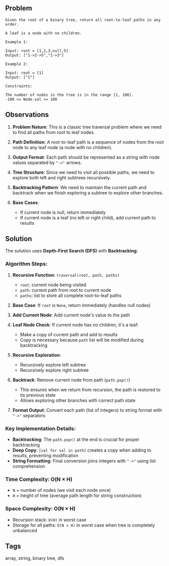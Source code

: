 ## Problem

```
Given the root of a binary tree, return all root-to-leaf paths in any order.

A leaf is a node with no children.

Example 1:

Input: root = [1,2,3,null,5]
Output: ["1->2->5","1->3"]

Example 2:

Input: root = [1]
Output: ["1"]

Constraints:

The number of nodes in the tree is in the range [1, 100].
-100 <= Node.val <= 100
```

## Observations

1. **Problem Nature**: This is a classic tree traversal problem where we need to find all paths from root to leaf nodes.

2. **Path Definition**: A root-to-leaf path is a sequence of nodes from the root node to any leaf node (a node with no children).

3. **Output Format**: Each path should be represented as a string with node values separated by `"->"` arrows.

4. **Tree Structure**: Since we need to visit all possible paths, we need to explore both left and right subtrees recursively.

5. **Backtracking Pattern**: We need to maintain the current path and backtrack when we finish exploring a subtree to explore other branches.

6. **Base Cases**:
   - If current node is null, return immediately
   - If current node is a leaf (no left or right child), add current path to results

## Solution

The solution uses **Depth-First Search (DFS)** with **Backtracking**:

### Algorithm Steps:

1. **Recursive Function**: `traversal(root, path, paths)`
   - `root`: current node being visited
   - `path`: current path from root to current node
   - `paths`: list to store all complete root-to-leaf paths

2. **Base Case**: If `root` is `None`, return immediately (handles null nodes)

3. **Add Current Node**: Add current node's value to the path

4. **Leaf Node Check**: If current node has no children, it's a leaf:
   - Make a copy of current path and add to results
   - Copy is necessary because `path` list will be modified during backtracking

5. **Recursive Exploration**:
   - Recursively explore left subtree
   - Recursively explore right subtree

6. **Backtrack**: Remove current node from path (`path.pop()`)
   - This ensures when we return from recursion, the path is restored to its previous state
   - Allows exploring other branches with correct path state

7. **Format Output**: Convert each path (list of integers) to string format with `"->"` separators

### Key Implementation Details:

- **Backtracking**: The `path.pop()` at the end is crucial for proper backtracking
- **Deep Copy**: `[val for val in path]` creates a copy when adding to results, preventing modification
- **String Formatting**: Final conversion joins integers with `"->"` using list comprehension

### Time Complexity: O(N × H)
- `N` = number of nodes (we visit each node once)
- `H` = height of tree (average path length for string construction)

### Space Complexity: O(N × H)
- Recursion stack: `O(H)` in worst case
- Storage for all paths: `O(N × H)` in worst case when tree is completely unbalanced

## Tags

array, string, binary tree, dfs